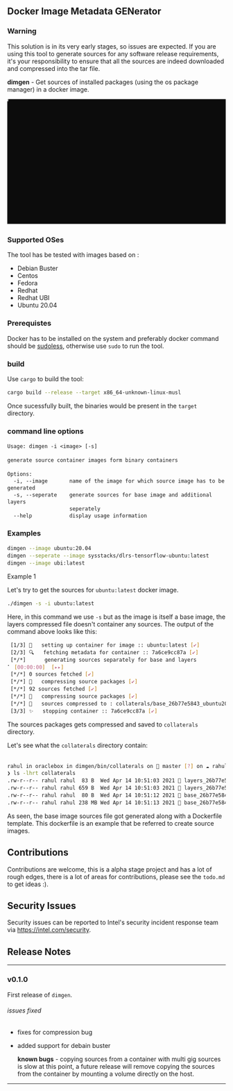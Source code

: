 ## Docker Image Metadata GENerator

### Warning

This solution is in its very early stages, so issues are expected. If you
are using this tool to generate sources for any software release requirements, 
it's your responsibility to ensure that
all the sources are indeed downloaded and compressed into the tar file. 

**dimgen** - Get sources of installed packages (using the os package manager) in a docker image.

![Alt text](./svg/dimgen.svg)

### Supported OSes


The tool has be tested with images based on :

- Debian Buster
- Centos
- Fedora
- Redhat
- Redhat UBI
- Ubuntu 20.04


### Prerequistes

Docker has to be installed on the system and preferably docker command should be [sudoless](https://linoxide.com/use-docker-without-sudo-ubuntu/),
otherwise use `sudo` to run the tool.


### build 

Use `cargo` to build the tool:

```bash
cargo build --release --target x86_64-unknown-linux-musl
```

Once sucessfully built, the binaries would be present in the `target` directory.

### command line options

```
Usage: dimgen -i <image> [-s]

generate source container images form binary containers

Options:
  -i, --image       name of the image for which source image has to be generated
  -s, --seperate    generate sources for base image and additional layers
                    seperately
  --help            display usage information
```

### Examples

```bash
dimgen --image ubuntu:20.04
dimgen --seperate --image sysstacks/dlrs-tensorflow-ubuntu:latest 
dimgen --image ubi:latest 
```

Example 1

Let's try to get the sources for `ubuntu:latest` docker image.

```bash
./dimgen -s -i ubuntu:latest
```

Here, in this command we use `-s` but as the image is itself a base image, the layers
compressed file doesn't container any sources. The output of the command above
looks like this:

```bash
 [1/3] 🚚   setting up container for image :: ubuntu:latest [✔]
 [2/3] 🔍   fetching metadata for container :: 7a6ce9cc87a [✔]
 [*/*]      generating sources separately for base and layers
⠁ [00:00:00]  [▸▸]
 [*/*] 0 sources fetched [✔]
 [*/*] 🚚   compressing source packages [✔]
 [*/*] 92 sources fetched [✔]
 [*/*] 🚚   compressing source packages [✔]
 [*/*] 📃   sources compressed to : collaterals/base_26b77e5843_ubuntu20.04.tar.gz [✔]
 [3/3] ✨   stopping container :: 7a6ce9cc87a [✔]
 ```
 The sources packages gets compressed and saved to `collaterals` directory.

Let's see what the `collaterals` directory contain:

```bash

rahul in oraclebox in dimgen/bin/collaterals on  master [?] on ☁️ rahulunair@gmail.com
❯ ls -lhrt collaterals
.rw-r--r-- rahul rahul  83 B  Wed Apr 14 10:51:03 2021  layers_26b77e5843_ubuntulatest.Dockerfile
.rw-r--r-- rahul rahul 659 B  Wed Apr 14 10:51:03 2021  layers_26b77e5843_ubuntulatest.tar.gz
.rw-r--r-- rahul rahul  80 B  Wed Apr 14 10:51:12 2021  base_26b77e5843_ubuntu20.04.Dockerfile
.rw-r--r-- rahul rahul 238 MB Wed Apr 14 10:51:13 2021  base_26b77e5843_ubuntu20.04.tar.gz
```

As seen, the base image sources file got generated along with a Dockerfile template. This dockerfile
is an example that be referred to create source images.


## Contributions

Contributions are welcome, this is a alpha stage project and has a lot of rough edges,
there is a lot of areas for contributions, please see the `todo.md` to get ideas :).

## Security Issues

Security issues can be reported to Intel's security incident response team via https://intel.com/security.

## Release Notes

--------------------------------------------------------------------------------
### v0.1.0

First release of `dimgen`.

###### issues fixed

- fixes for compression bug
- added support for debain buster

    **known bugs** - copying sources from a container with multi gig sources
    is slow at this point, a future release will remove copying the sources from
    the container by mounting a volume directly on the host.
--------------------------------------------------------------------------------


